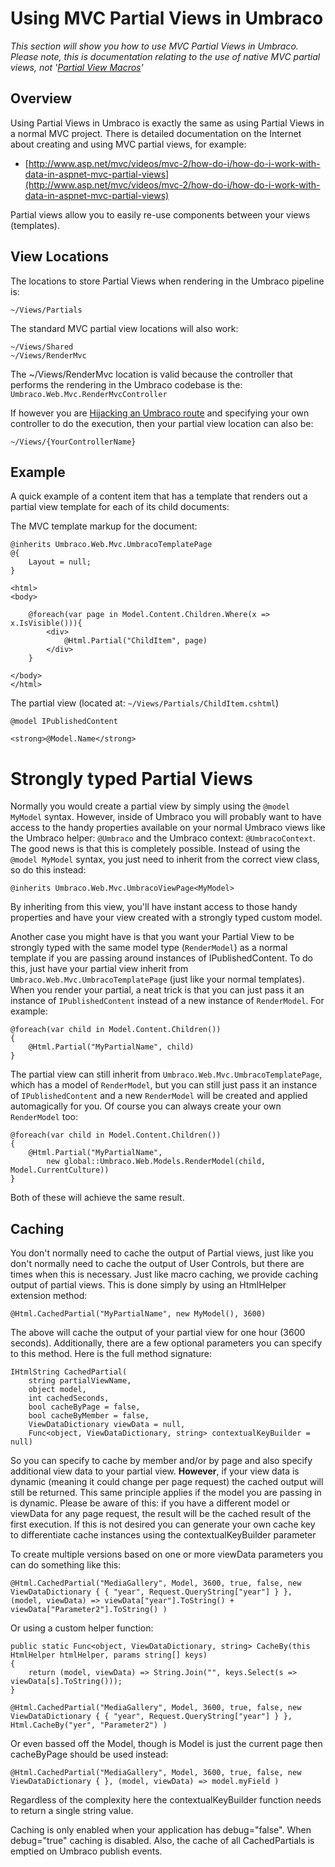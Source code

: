 # Using MVC Partial Views in Umbraco

_This section will show you how to use MVC Partial Views in Umbraco. Please note, this is documentation relating to the use of native MVC partial views, not '[Partial View Macros](../Macros/Partial-View-Macros/index.md)'_

## Overview

Using Partial Views in Umbraco is exactly the same as using Partial Views in a normal MVC project. There is detailed documentation on the Internet about creating and using MVC partial views, for example:

* [http://www.asp.net/mvc/videos/mvc-2/how-do-i/how-do-i-work-with-data-in-aspnet-mvc-partial-views](http://www.asp.net/mvc/videos/mvc-2/how-do-i/how-do-i-work-with-data-in-aspnet-mvc-partial-views)

Partial views allow you to easily re-use components between your views (templates).

## View Locations

The locations to store Partial Views when rendering in the Umbraco pipeline is:

	~/Views/Partials

The standard MVC partial view locations will also work:

	~/Views/Shared
	~/Views/RenderMvc

The ~/Views/RenderMvc location is valid because the controller that performs the rendering in the Umbraco codebase is the: `Umbraco.Web.Mvc.RenderMvcController`

If however you are [Hijacking an Umbraco route](custom-controllers.md) and specifying your own controller to do the execution, then your partial view location can also be:

	~/Views/{YourControllerName}

## Example

A quick example of a content item that has a template that renders out a partial view template for each of its child documents:

The MVC template markup for the document:

	@inherits Umbraco.Web.Mvc.UmbracoTemplatePage
	@{
	    Layout = null;
	}

	<html>
	<body>

		@foreach(var page in Model.Content.Children.Where(x => x.IsVisible())){
			<div>
				@Html.Partial("ChildItem", page)
			</div>
		}

	</body>
	</html>

The partial view (located at: `~/Views/Partials/ChildItem.cshtml`)

	@model IPublishedContent

	<strong>@Model.Name</strong>

# Strongly typed Partial Views

Normally you would create a partial view by simply using the `@model MyModel` syntax. However, inside of Umbraco you will probably want to have access to the handy properties available on your normal Umbraco views like the Umbraco helper: `@Umbraco` and the Umbraco context: `@UmbracoContext`. The good news is that this is completely possible. Instead of using the `@model MyModel` syntax, you just need to inherit from the correct view class, so do this instead:

	@inherits Umbraco.Web.Mvc.UmbracoViewPage<MyModel>

By inheriting from this view, you'll have instant access to those handy properties and have your view created with a strongly typed custom model.

Another case you might have is that you want your Partial View to be strongly typed with the same model type (`RenderModel`) as a normal template if you are passing around instances of IPublishedContent. To do this, just have your partial view inherit from `Umbraco.Web.Mvc.UmbracoTemplatePage` (just like your normal templates).  When you render your partial, a neat trick is that you can just pass it an instance of `IPublishedContent` instead of a new instance of `RenderModel`. For example:

	@foreach(var child in Model.Content.Children())
	{
		@Html.Partial("MyPartialName", child)
	}

The partial view can still inherit from `Umbraco.Web.Mvc.UmbracoTemplatePage`, which has a model of `RenderModel`, but you can still just pass it an instance of `IPublishedContent` and a new `RenderModel` will be created and applied automagically for you. Of course you can always create your own `RenderModel` too:

	@foreach(var child in Model.Content.Children())
	{
		@Html.Partial("MyPartialName",
			new global::Umbraco.Web.Models.RenderModel(child, Model.CurrentCulture))
	}

Both of these will achieve the same result.

## Caching

You don't normally need to cache the output of Partial views, just like you don't normally need to cache the output of User Controls, but there are times when this is necessary. Just like macro caching, we provide caching output of partial views. This is done simply by using an HtmlHelper extension method:

	@Html.CachedPartial("MyPartialName", new MyModel(), 3600)

The above will cache the output of your partial view for one hour (3600 seconds). Additionally, there are a few optional parameters you can specify to this method. Here is the full method signature:

	IHtmlString CachedPartial(
		string partialViewName,
		object model,
		int cachedSeconds,
		bool cacheByPage = false,
		bool cacheByMember = false,
		ViewDataDictionary viewData = null,
		Func<object, ViewDataDictionary, string> contextualKeyBuilder = null)

So you can specify to cache by member and/or by page and also specify additional view data to your partial view. **However**, if your view data is dynamic (meaning it could change per page request) the cached output will still be returned. This same principle applies if the model you are passing in is dynamic. Please be aware of this: if you have a different model or viewData for any page request, the result will be the cached result of the first execution. If this is not desired you can generate your own cache key to differentiate cache instances using the contextualKeyBuilder parameter

To create multiple versions based on one or more viewData parameters you can do something like this:

	@Html.CachedPartial("MediaGallery", Model, 3600, true, false, new ViewDataDictionary { { "year", Request.QueryString["year"] } }, (model, viewData) => viewData["year"].ToString() + viewData["Parameter2"].ToString() )

Or using a custom helper function:

	public static Func<object, ViewDataDictionary, string> CacheBy(this HtmlHelper htmlHelper, params string[] keys)
	{
		return (model, viewData) => String.Join("", keys.Select(s => viewData[s].ToString()));
	}
	
	@Html.CachedPartial("MediaGallery", Model, 3600, true, false, new ViewDataDictionary { { "year", Request.QueryString["year"] } }, Html.CacheBy("yer", "Parameter2") )
	
Or even bassed off the Model, though is Model is just the current page then cacheByPage should be used instead:

	@Html.CachedPartial("MediaGallery", Model, 3600, true, false, new ViewDataDictionary { }, (model, viewData) => model.myField )

Regardless of the complexity here the contextualKeyBuilder function needs to return a single string value.

Caching is only enabled when your application has debug="false". When debug="true" caching is disabled. Also, the cache of all CachedPartials is emptied on Umbraco publish events.
